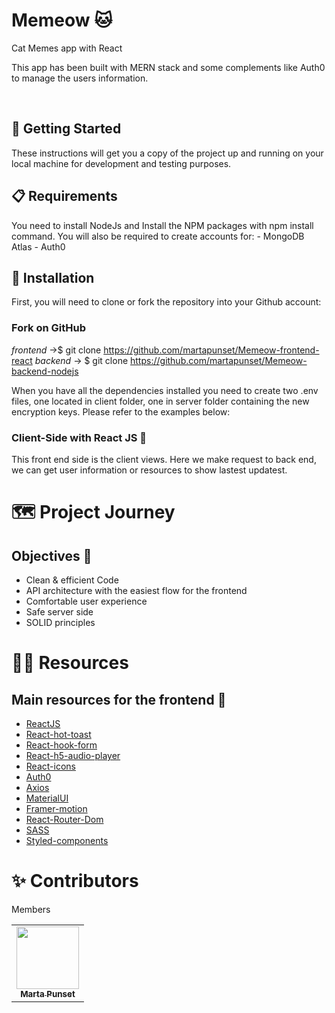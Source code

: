 # Memeow 🐱


Cat Memes app with React


This app has been built with MERN stack and some complements like Auth0 to manage the users information. 

<br>

## 🚀 Getting Started

These instructions will get you a copy of the project up and running on your local machine for development and testing purposes.

## 📋 Requirements

You need to install NodeJs and Install the NPM packages with npm install command. You will also be required to create accounts for: - MongoDB Atlas - Auth0

## 🔧 Installation

First, you will need to clone or fork the repository into your Github account:

### Fork on GitHub

<em>frontend</em> ->$ git clone https://github.com/martapunset/Memeow-frontend-react
<em>backend</em> -> $ git clone https://github.com/martapunset/Memeow-backend-nodejs

When you have all the dependencies installed you need to create two .env files, one located in client folder, one in server folder containing the new encryption keys. Please refer to the examples below:



### Client-Side with React JS 🔐

This front end side is the client views. Here we make request to back end, we can get user information or resources to show lastest updatest.

# 🗺 Project Journey

## Objectives 🎯

- Clean & efficient Code
- API architecture with the easiest flow for the frontend
- Comfortable user experience
- Safe server side
- SOLID principles


# 🕵️‍♂️ Resources

## Main resources for the frontend 🧬

- [ReactJS](https://reactjs.org/)
- [React-hot-toast](https://react-hot-toast.com/)
- [React-hook-form](https://react-hook-form.com/)
- [React-h5-audio-player](https://www.npmjs.com/package/react-h5-audio-player)
- [React-icons](https://react-icons.github.io/react-icons/)
- [Auth0](https://auth0.com/)
- [Axios](https://www.npmjs.com/package/axios)
- [MaterialUI](https://mui.com/)
- [Framer-motion](https://www.framer.com/motion/)
- [React-Router-Dom](https://reactrouter.com/en/main)
- [SASS](https://sass-lang.com/)
- [Styled-components](https://styled-components.com/)



# ✨ Contributors

Members 

<table>
  <tr>
        <td align="center">
      <a href="https://github.com/martapunset"
        ><img
          src="https://avatars.githubusercontent.com/u/107318883?v=4"
          width="100px;"
          alt=""
        /><br /><sub><b>Marta Punset</b></sub></a
      ><br />
    </td>
    
    
  </tr>
</table>

